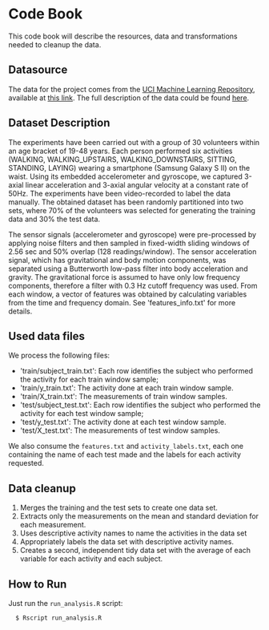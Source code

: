 # Code Book

This code book will describe the resources, data and transformations needed to cleanup the data.

## Datasource

The data for the project comes from the [UCI Machine Learning Repository](http://archive.ics.uci.edu/ml/index.html), available at [this link](https://d396qusza40orc.cloudfront.net/getdata%2Fprojectfiles%2FUCI%20HAR%20Dataset.zip). The full description of the data could be found [here](http://archive.ics.uci.edu/ml/datasets/Human+Activity+Recognition+Using+Smartphones).

## Dataset Description

The experiments have been carried out with a group of 30 volunteers within an age bracket of 19-48 years. Each person performed six activities (WALKING, WALKING_UPSTAIRS, WALKING_DOWNSTAIRS, SITTING, STANDING, LAYING) wearing a smartphone (Samsung Galaxy S II) on the waist. Using its embedded accelerometer and gyroscope, we captured 3-axial linear acceleration and 3-axial angular velocity at a constant rate of 50Hz. The experiments have been video-recorded to label the data manually. The obtained dataset has been randomly partitioned into two sets, where 70% of the volunteers was selected for generating the training data and 30% the test data. 

The sensor signals (accelerometer and gyroscope) were pre-processed by applying noise filters and then sampled in fixed-width sliding windows of 2.56 sec and 50% overlap (128 readings/window). The sensor acceleration signal, which has gravitational and body motion components, was separated using a Butterworth low-pass filter into body acceleration and gravity. The gravitational force is assumed to have only low frequency components, therefore a filter with 0.3 Hz cutoff frequency was used. From each window, a vector of features was obtained by calculating variables from the time and frequency domain. See 'features_info.txt' for more details. 

## Used data files

We process the following files:

- 'train/subject_train.txt': Each row identifies the subject who performed the activity for each train window sample;
- 'train/y_train.txt': The activity done at each train window sample.
- 'train/X_train.txt': The measurements of train window samples.
- 'test/subject_test.txt': Each row identifies the subject who performed the activity for each test window sample;
- 'test/y_test.txt': The activity done at each test window sample.
- 'test/X_test.txt': The measurements of test window samples.

We also consume the `features.txt` and `activity_labels.txt`, each one containing the name of each test made and the labels for each activity requested.

## Data cleanup

1. Merges the training and the test sets to create one data set.
2. Extracts only the measurements on the mean and standard deviation for each measurement.
3. Uses descriptive activity names to name the activities in the data set
4. Appropriately labels the data set with descriptive activity names.
5. Creates a second, independent tidy data set with the average of each variable for each activity and each subject.

## How to Run

Just run the `run_analysis.R` script:

```shell
  $ Rscript run_analysis.R
```

